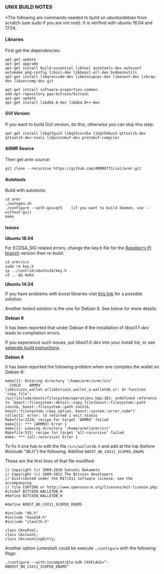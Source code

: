 ### UNIX BUILD NOTES

*The following are commands needed to build on ubuntu/debian from scratch (use sudo if you are not root). It is verified with ubuntu 16.04 and 17.04.

#### Libraries

First get the dependencies:

```
apt-get update
apt-get upgrade
apt-get install build-essential libtool autotools-dev autoconf automake pkg-config libssl-dev libboost-all-dev bsdmainutils
apt-get install libqrencode-dev libminiupnpc-dev libevent-dev libcap-dev libseccomp-dev git
```
```
apt-get install software-properties-common
add-apt-repository ppa:bitcoin/bitcoin
apt-get update
apt-get install libdb4.8-dev libdb4.8++-dev
```

#### GUI Version

If you want to build GUI version, do this, otherwise you can skip this step:

```
apt-get install libqt5gui5 libqt5core5a libqt5dbus5 qttools5-dev qttools5-dev-tools libprotobuf-dev protobuf-compiler
```
#### ARMR Source

Then get armr source:

`git clone --recursive https://github.com/ARMROfficial/armr.git`

#### Autotools

Build with autotools:

    cd armr
    ./autogen.sh
    ./configure --with-gui=qt5    (if you want to build daemon, use --without-gui)
    make

#### Issues

**Ubuntu 18.04**

For ECDSA_SIG related errors, change the key.h file for the [Raspberry Pi branch](https://github.com/armr/armr/blob/raspberry/src/key.h) version then re-build:

    cd armr/src
    sudo rm key.h
    cp ../contrib/ubuntu18/key.h .
    cd .. && make

**Ubuntu 14.04**

If you have problems with boost libraries visit [this link](https://github.com/armr/armr/issues/63#issuecomment-365329304) for a possible solution.

Another tested solution is the one for Debian 8. See below for more details. 

**Debian 9**

It has been reported that under Debian 9 the installation of *libssl1.1-dev* leads to compilation errors.

If you experience such issues, put *libssl1.0-dev* into your install list, or see [seperate build instructions](https://github.com/armr/armr/blob/raspberry/doc/build-debian-9.md).

**Debian 8**

It has been reported the following problem when one compiles the wallet on Debian 8:

    make[1]: Entering directory ‘/home/armr/armr/src’
      CXXLD    ARMRd
    libbitcoin_wallet.a(libbitcoin_wallet_a-walletdb.o): In function `copy_file’:
    /usr/include/boost/filesystem/operations.hpp:381: undefined reference to `boost::filesystem::detail::copy_file(boost::filesystem::path const&, boost::filesystem::path const&, boost::filesystem::copy_option, boost::system::error_code*)'
    collect2: error: ld returned 1 exit status
    Makefile:2224: recipe for target ‘ARMRd’ failed
    make[1]: *** [ARMRd] Error 1
    make[1]: Leaving directory ‘/home/armr/armr/src’
    Makefile:531: recipe for target ‘all-recursive’ failed
    make: *** [all-recursive] Error 1

To fix it one has to edit the file `/src/walletdb.h` and add at the top (before #include "db.h") the following: #define `BOOST_NO_CXX11_SCOPED_ENUMS`

These are the first lines of that file modified:

    // Copyright (c) 2009-2010 Satoshi Nakamoto
    // Copyright (c) 2009-2012 The Bitcoin developers
    // Distributed under the MIT/X11 software license, see the accompanying
    // file COPYING or http://www.opensource.org/licenses/mit-license.php.
    #ifndef BITCOIN_WALLETDB_H
    #define BITCOIN_WALLETDB_H

    #define BOOST_NO_CXX11_SCOPED_ENUMS

    #include "db.h"
    #include "base58.h"
    #include "stealth.h"

    class CKeyPool;
    class CAccount;
    class CAccountingEntry;

Another option (untested) could be execute `./configure` with the following flags:

    ./configure --with-incompatible-bdb CXXFLAGS=“-DBOOST_NO_CXX11_SCOPED_ENUMS”

